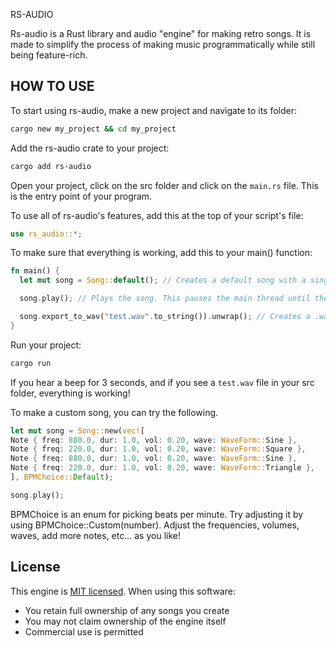  RS-AUDIO

Rs-audio is a Rust library and audio "engine" for making retro songs. It is made to simplify the process of making music programmatically while still being feature-rich.

## HOW TO USE
To start using rs-audio, make a new project and navigate to its folder:
```bash
cargo new my_project && cd my_project
```

Add the rs-audio crate to your project:
```bash
cargo add rs-audio
```

Open your project, click on the src folder and click on the `main.rs` file. This is the entry point of your program.

To use all of rs-audio's features, add this at the top of your script's file:
```Rust
use rs_audio::*;
```


To make sure that everything is working, add this to your main() function:
```Rust
fn main() {
  let mut song = Song::default(); // Creates a default song with a single sine wave. It is useful for debugging.

  song.play(); // Plays the song. This pauses the main thread until the song is finished.

  song.export_to_wav("test.wav".to_string()).unwrap(); // Creates a .wav file containing your song.
}
```

Run your project:
```bash
cargo run
```
If you hear a beep for 3 seconds, and if you see a `test.wav` file in your src folder, everything is working!

To make a custom song, you can try the following.
```Rust
let mut song = Song::new(vec![
Note { freq: 880.0, dur: 1.0, vol: 0.20, wave: WaveForm::Sine },
Note { freq: 220.0, dur: 1.0, vol: 0.20, wave: WaveForm::Square },
Note { freq: 880.0, dur: 1.0, vol: 0.20, wave: WaveForm::Sine },
Note { freq: 220.0, dur: 1.0, vol: 0.20, wave: WaveForm::Triangle },
], BPMChoice::Default);

song.play();
```

BPMChoice is an enum for picking beats per minute. Try adjusting it by using BPMChoice::Custom(number).
Adjust the frequencies, volumes, waves, add more notes, etc... as you like!


## License
This engine is [MIT licensed](LICENSE). When using this software:
- You retain full ownership of any songs you create
- You may not claim ownership of the engine itself
- Commercial use is permitted